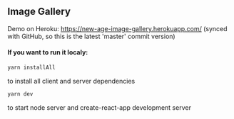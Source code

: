 ## Image Gallery

Demo on Heroku: <https://new-age-image-gallery.herokuapp.com/>
(synced with GitHub, so this is the latest 'master' commit version)

#### If you want to run it localy:

```bash
yarn installAll
```

to install all client and server dependencies

```bash
yarn dev
```

to start node server and create-react-app development server
